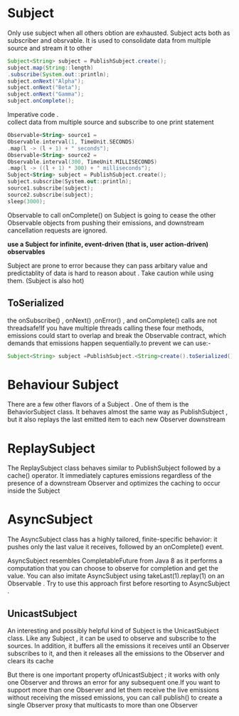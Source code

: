 
# Subject
Only use subject when all others obtion are exhausted.
Subject acts both as subscriber and obsrvable. It is used to consolidate data from multiple source and stream it to other
```java
Subject<String> subject = PublishSubject.create();
subject.map(String::length)
.subscribe(System.out::println);
subject.onNext("Alpha");
subject.onNext("Beta");
subject.onNext("Gamma");
subject.onComplete();
```
Imperative code .  
collect data from multiple source and  subscribe to one print statement
```kotlin
Observable<String> source1 =
Observable.interval(1, TimeUnit.SECONDS)
.map(l -> (l + 1) + " seconds");
Observable<String> source2 =
Observable.interval(300, TimeUnit.MILLISECONDS)
.map(l -> ((l + 1) * 300) + " milliseconds");
Subject<String> subject = PublishSubject.create();
subject.subscribe(System.out::println);
source1.subscribe(subject);
source2.subscribe(subject);
sleep(3000);
```
Observable to call onComplete() on Subject is going to cease the other Observable objects from pushing their emissions, and downstream cancellation requests are ignored.

**use a Subject for infinite, event-driven (that is, user action-driven) observables**

Subject are prone to error because they can pass arbitary value and predictablity of data is hard to reason about .
Take caution while using them.
(Subject is also hot)

## ToSerialized

the onSubscribe() , onNext() ,onError() , and onComplete() calls are not threadsafe!If you have multiple threads calling these four methods, emissions could start to overlap and break the Observable contract, which demands that emissions happen sequentially.to prevent we can use:-
``` java
Subject<String> subject =PublishSubject.<String>create().toSerialized();
```

# Behaviour Subject
There are a few other flavors of a Subject . One of them is the BehaviorSubject class. It behaves almost the same way as PublishSubject , but it also replays the last emitted item to each new Observer downstream

# ReplaySubject
The ReplaySubject class behaves similar to PublishSubject followed by a cache()
operator. It immediately captures emissions regardless of the presence of a downstream
Observer and optimizes the caching to occur inside the Subject

# AsyncSubject
The AsyncSubject class has a highly tailored, finite-specific behavior: it pushes only the
last value it receives, followed by an onComplete() event.



AsyncSubject resembles CompletableFuture from Java 8 as it performs a computation that you can choose to observe for completion and get the value. You can also imitate AsyncSubject using takeLast(1).replay(1) on an Observable . Try to use this approach
first before resorting to AsyncSubject .

## UnicastSubject
An interesting and possibly helpful kind of Subject is the UnicastSubject class. Like
any Subject , it can be used to observe and subscribe to the sources. In addition, it buffers
all the emissions it receives until an Observer subscribes to it, and then it releases all the
emissions to the Observer and clears its cache

 But there is one important property ofUnicastSubject ; it works with only one Observer and throws an error for any subsequent one.If you want to support more than one Observer and let them receive the live emissions without receiving the missed emissions, you can call publish() to create a single Observer proxy that multicasts to more than one Observer